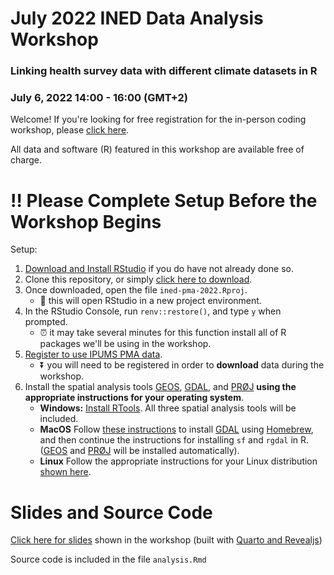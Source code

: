 # July 2022 INED Data Analysis Workshop 
### Linking health survey data with different climate datasets in R 
### July 6, 2022 14:00 - 16:00 (GMT+2)

Welcome! If you're looking for free registration for the in-person coding workshop, please [click here](https://www.ined.fr/en/news/scientific-meetings/seminaries-colloque-ined/population-environment-health-connecting-pixels/).

All data and software (R) featured in this workshop are available free of charge.

# 	:bangbang: Please Complete Setup Before the Workshop Begins

Setup: 

  1. [Download and Install RStudio](https://www.rstudio.com/products/rstudio/download/#download) if you do have not already done so.
  2. Clone this repository, or simply [click here to download](https://github.com/matt-gunther/ined-pma-2022/archive/refs/heads/main.zip).
  3. Once downloaded, open the file `ined-pma-2022.Rproj`.
      - :rocket: this will open RStudio in a new project environment.
  4. In the RStudio Console, run `renv::restore()`, and type `y` when prompted. 
      - :alarm_clock: it may take several minutes for this function install all of R packages we'll be using in the workshop.
  5. [Register to use IPUMS PMA data](https://pma.ipums.org/pma/register.shtml).
      - :arrow_double_down:	you will need to be registered in order to **download** data during the workshop.
  6. Install the spatial analysis tools [GEOS](https://libgeos.org/), [GDAL](http://www.gdal.org/), and [PRØJ](http://proj.org/) **using the appropriate instructions for your operating system**.
      - **Windows:** [Install RTools](https://cran.r-project.org/bin/windows/Rtools/). All three spatial analysis tools will be included.
      - **MacOS** Follow [these instructions](https://r-spatial.github.io/sf/index.html#macos) to install [GDAL](http://www.gdal.org/) using [Homebrew](https://brew.sh/), and then continue the instructions for installing `sf` and `rgdal` in R. ([GEOS](https://libgeos.org/) and [PRØJ](http://proj.org/) will be installed automatically).
      - **Linux** Follow the appropriate instructions for your Linux distribution [shown here](https://r-spatial.github.io/sf/index.html#linux).

# Slides and Source Code

[Click here for slides]() shown in the workshop (built with [Quarto and Revealjs](https://quarto.org/docs/presentations/revealjs/))

Source code is included in the file `analysis.Rmd`
